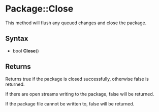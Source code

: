 # Package::Close

This method will flush any queued changes and close the package.

## Syntax

- bool **Close**()

## Returns

Returns true if the package is closed successfully, otherwise false is returned.

If there are open streams writing to the package, false will be returned.

If the package file cannot be written to, false will be returned.
